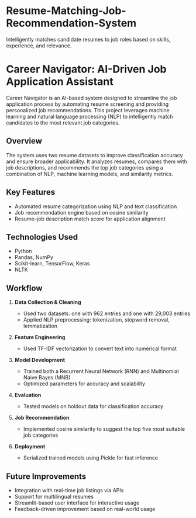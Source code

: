 # Resume-Matching-Job-Recommendation-System
Intelligently matches candidate resumes to job roles based on skills, experience, and relevance.
# Career Navigator: AI-Driven Job Application Assistant

Career Navigator is an AI-based system designed to streamline the job application process by automating resume screening and providing personalized job recommendations. This project leverages machine learning and natural language processing (NLP) to intelligently match candidates to the most relevant job categories.

## Overview

The system uses two resume datasets to improve classification accuracy and ensure broader applicability. It analyzes resumes, compares them with job descriptions, and recommends the top job categories using a combination of NLP, machine learning models, and similarity metrics.

## Key Features

- Automated resume categorization using NLP and text classification
- Job recommendation engine based on cosine similarity
- Resume–job description match score for application alignment

## Technologies Used

- Python  
- Pandas, NumPy  
- Scikit-learn, TensorFlow, Keras  
- NLTK  
  

## Workflow

1. **Data Collection & Cleaning**  
   - Used two datasets: one with 962 entries and one with 29,003 entries  
   - Applied NLP preprocessing: tokenization, stopword removal, lemmatization

2. **Feature Engineering**  
   - Used TF-IDF vectorization to convert text into numerical format

3. **Model Development**  
   - Trained both a Recurrent Neural Network (RNN) and Multinomial Naive Bayes (MNB)  
   - Optimized parameters for accuracy and scalability

4. **Evaluation**  
   - Tested models on holdout data for classification accuracy

5. **Job Recommendation**  
   - Implemented cosine similarity to suggest the top five most suitable job categories

6. **Deployment**  
   - Serialized trained models using Pickle for fast inference

## Future Improvements

- Integration with real-time job listings via APIs  
- Support for multilingual resumes  
- Streamlit-based user interface for interactive usage  
- Feedback-driven improvement based on real-world usage
